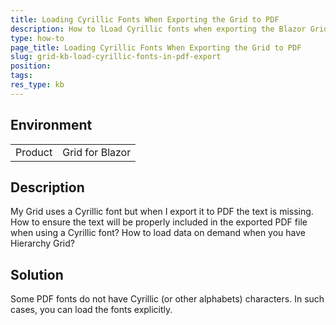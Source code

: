 ```yaml
---
title: Loading Cyrillic Fonts When Exporting the Grid to PDF
description: How to lLoad Cyrillic fonts when exporting the Blazor Grid to PDF?
type: how-to
page_title: Loading Cyrillic Fonts When Exporting the Grid to PDF
slug: grid-kb-load-cyrillic-fonts-in-pdf-export
position: 
tags: 
res_type: kb
---
```


## Environment

<table>
    <tbody>
        <tr>
            <td>Product</td>
            <td>Grid for Blazor</td>
        </tr>
    </tbody>
</table>

## Description

My Grid uses a Cyrillic font but when I export it to PDF the text is missing. How to ensure the text will be properly included in the exported PDF file when using a Cyrillic font? 
How to load data on demand when you have Hierarchy Grid?

## Solution

Some PDF fonts do not have Cyrillic (or other alphabets) characters. In such cases, you can load the fonts explicitly.